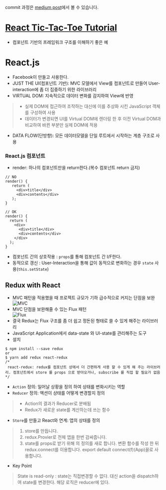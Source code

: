 commit 과정은 [medium post](https://engineering.huiseoul.com/react-redux-tic-tac-toe-4a773928c425)에서 볼 수 있습니다.

# [React Tic-Tac-Toe Tutorial](https://facebook.github.io/react/tutorial/tutorial.html)
- 컴포넌트 기반의 프레임워크 구조를 이해하기 좋은 예

# React.js
- Facebook이 만들고 사용한다.
- JUST THE UI(컴포넌트 기반): MVC 모델에서 View를 컴포넌트로 만들어 User-interaction에 좀 더 집중하기 위한 라이브러리
- VIRTUAL DOM: 지속적으로 데이터 변화를 감지하여 View에 반영  
> - 실제 DOM에 접근하여 조작하는 대신에 이를 추상화 시킨 JavaScript 객체를 구성하여 사용  
> - 데이터가 변경되면 UI를 Virtual DOM에 렌더링 한 후 이전 Virtual DOM과 비교하여 바뀐 부분만 실제 DOM에 적용
- DATA FLOW(단방향): 모든 데이터모델을 단일 루트에서 시작하는 계층 구조로 사용

### React.js 컴포넌트
- render: 하나의 컴포넌트만을 return한다.(복수 컴포넌트 return 금지)
```
// NO
render() {
   return (
     <div>title</div>
     <div>contents</div>
   );
}

// OK
render() {
  return (
    <div>
      <div>title</div>
      <div>contents</div>
    </div>
  );
}
```
- 컴포넌트 간의 상호작용 : `props`를 통해 컴포넌트 간 I/F한다.
- 동적으로 갱신 : User-Interaction을 통해 값이 동적으로 변화하는 경우 `state` 사용(`this.setState`)

## Redux with React
- MVC 패턴을 적용했을 때 프로젝트 규모가 기하 급수적으로 커지는 단점을 보완  
![MVC](http://blog.coderifleman.com/assets/img/2015/mvc-does-not-scale-use-flux-instead/flux_architecture.01.png)  
- MVC 단점을 보완해줄 수 있는 Flux 패턴  
![Flux](http://blog.coderifleman.com/assets/img/2015/mvc-does-not-scale-use-flux-instead/flux_architecture.02.png)
- 결국 Redux는 Flux 구조를 좀 더 쉽고 정돈된 형태로 쓸 수 있게 해주는 라이브러리
- JavaScript Application에서 data-state 와 UI-state를 관리해주는 도구
- 설치
```
$ npm install --save redux
or
$ yarn add redux react-redux
/*
 react-redux: redux를 컴포넌트 상에서 더 간편하게 사용 할 수 있게 해 주는 라이브러리. 컴포넌트에서 store 를 props 으로 받아오거나, subscribe 를 직접 할 필요가 없음
*/
```
- `Action` 정의: 일어날 상황을 정의 하여 상태를 변화시키는 역할
- `Reducer` 정의: 액션이 상태를 어떻게 변경할지 정의
> - Action의 결과가 Reducer로 분배됨  
> - Redux가 새로운 state를 계산하는데 쓰는 함수
- `Store`를 만들고 React와 연계: 앱의 상태를 정의
> 1. store를 만듭니다.  
> 2. redux.Provier로 전체 앱을 한번 감싸줍니다.  
> 3. state를 props로 받기 위해 의 정의를 새로 합니다. 변환 함수를 작성 한 뒤 redux.connect를 이용합니다. export default connect(f)(App)꼴로 사용합니다.
- Key Point
> State is read-only : state는 직접변경할 수 없다. 대신 action을 dispatch하여 state를 변경한다. 해당 로직은 reducer에 있다.

